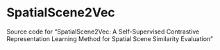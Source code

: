 # SpatialScene2Vec

Source code for 
“SpatialScene2Vec: A Self-Supervised Contrastive Representation Learning Method for Spatial Scene Similarity Evaluation”
